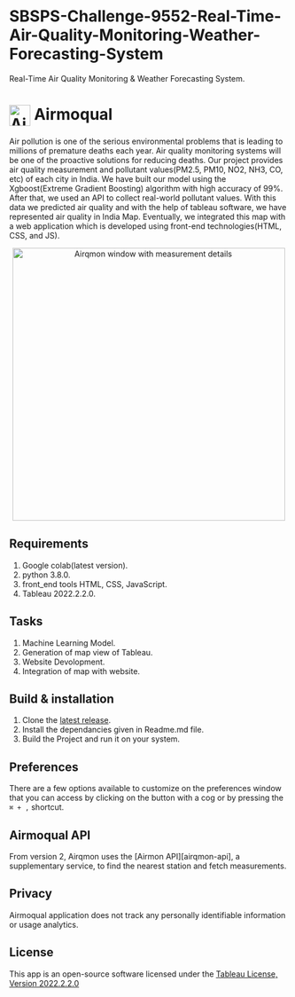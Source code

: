 # SBSPS-Challenge-9552-Real-Time-Air-Quality-Monitoring-Weather-Forecasting-System
Real-Time Air Quality Monitoring &amp; Weather Forecasting System.


# <img src="C:\Users\SAI LIKITHA\Desktop\ibm logo.PNG" width="38px" alt="Airmoqual icon" align="top" /> Airmoqual

Air pollution is one of the serious environmental problems that is leading to millions of
premature deaths each year. Air quality monitoring systems will be one of the proactive
solutions for reducing deaths.
Our project provides air quality measurement and pollutant values(PM2.5, PM10, NO2,
NH3, CO, etc) of each city in India.
We have built our model using the Xgboost(Extreme Gradient Boosting) algorithm with high
accuracy of 99%. After that, we used an API to collect real-world pollutant values. With this
data we predicted air quality and with the help of tableau software, we have represented air
quality in India Map. Eventually, we integrated this map with a web application which is
developed using front-end technologies(HTML, CSS, and JS).
<p align="center">
  <img width="492" align="center" alt="Airqmon window with measurement details" src="https://media.istockphoto.com/vectors/air-quality-index-numerical-scale-concept-vector-illustration-vector-id1201722905?k=20&m=1201722905&s=612x612&w=0&h=rt0Xo1NZ5M4jPoq_nLaE6qL0UeZ31I6vItHe5WsMVHw=" />
</p>

<!-- <p align="center">
  <img src="https://user-images.githubusercontent.com/1029142/36537429-674931ba-17d0-11e8-88ee-c246226c1053.png" width="378px" align="center" alt="Airqmon notification about air quality" />
</p> -->

<!-- ## Supported data providers

- [Airly][airly] - over 20k sensor stations in many cities around the world in addition to data provided from third-party services like PurpleAir. Check the [Airly map][airly-map] for full coverage.

## Source code-only

Due to the reasons described in [this comment](https://github.com/jsynowiec/airqmon/issues/50#issuecomment-1008751034), I am no longer willing to cover the monthly costs associated with the Airqmon API and Google Geolocation.

I have removed all binaries from the current and previous releases as they will no longer work. You can host the Airqmon API on your own and clone the latest release to build your version of the app. -->


## Requirements

1. Google colab(latest version).
2.  python 3.8.0.
3. front_end tools HTML, CSS, JavaScript.
4. Tableau 2022.2.2.0.

## Tasks

1. Machine Learning Model.
2. Generation of map view of Tableau.
3. Website Devolopment.
4. Integration of map with website.


## Build & installation

1. Clone the [latest release][Airmoqual-latest-release].
2. Install the dependancies given in Readme.md file.
3. Build the Project and run it on your system.

## Preferences

There are a few options available to customize on the preferences window that you can access by clicking on the button with a cog or by pressing the `⌘ + ,` shortcut.

## Airmoqual API

From version 2, Airqmon uses the [Airmon API][airqmon-api], a supplementary service, to find the nearest station and fetch measurements.


## Privacy

Airmoqual application does not track any personally identifiable information or usage analytics.


## License

This app is an open-source software licensed under the [Tableau License, Version 2022.2.2.0][license]

[license]: https://raw.githubusercontent.com/jsynowiec/airmoqual/main/LICENSE
[airmoqual-latest-release]: https://github.com/jsynowiec/airmoqual/releases/latest
[airmoqual-api]: https://github.com/jsynowiec/airqmon-api
[gh-actions]: https://actions-badge.atrox.dev/jsynowiec/airmoqual/goto?ref=main

